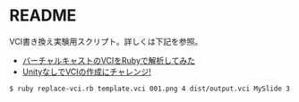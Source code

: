 README
=========

VCI書き換え実験用スクリプト。詳しくは下記を参照。

- [バーチャルキャストのVCIをRubyで解析してみた](https://zenn.dev/koduki/articles/7596fadeaff328)
- [UnityなしでVCIの作成にチャレンジ!](https://zenn.dev/koduki/articles/d4332883491f7a)

```bash
$ ruby replace-vci.rb template.vci 001.png 4 dist/output.vci MySlide 3 koduki "VCI Generate Test with Ruby"
```